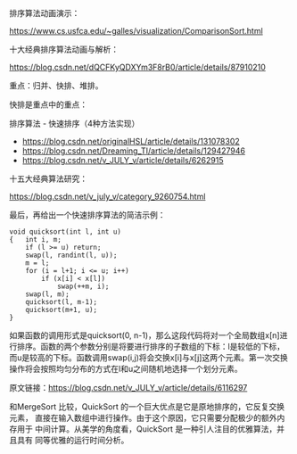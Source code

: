 排序算法动画演示：

https://www.cs.usfca.edu/~galles/visualization/ComparisonSort.html

十大经典排序算法动画与解析：

https://blog.csdn.net/dQCFKyQDXYm3F8rB0/article/details/87910210

重点：归并、快排、堆排。

快排是重点中的重点：

排序算法 - 快速排序（4种方法实现）
- https://blog.csdn.net/originalHSL/article/details/131078302
- https://blog.csdn.net/Dreaming_TI/article/details/129427946
- https://blog.csdn.net/v_JULY_v/article/details/6262915


十五大经典算法研究：

https://blog.csdn.net/v_july_v/category_9260754.html

最后，再给出一个快速排序算法的简洁示例：
```
void quicksort(int l, int u)
{   int i, m;
    if (l >= u) return;
    swap(l, randint(l, u));
    m = l;
    for (i = l+1; i <= u; i++)
        if (x[i] < x[l])
            swap(++m, i);
    swap(l, m);
    quicksort(l, m-1);
    quicksort(m+1, u);
}
```


如果函数的调用形式是quicksort(0, n-1)，那么这段代码将对一个全局数组x[n]进行排序。函数的两个参数分别是将要进行排序的子数组的下标：l是较低的下标，而u是较高的下标。函数调用swap(i,j)将会交换x[i]与x[j]这两个元素。第一次交换操作将会按照均匀分布的方式在l和u之间随机地选择一个划分元素。

原文链接：https://blog.csdn.net/v_JULY_v/article/details/6116297

和MergeSort 比较，QuickSort 的一个巨大优点是它是原地排序的，它反复交换元素，
直接在输入数组中进行操作。由于这个原因，它只需要分配极少的额外内存用于
中间计算。从美学的角度看，QuickSort 是一种引人注目的优雅算法，并且具有
同等优雅的运行时间分析。